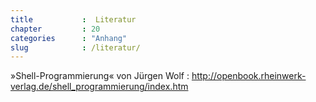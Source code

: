 ```yaml
---
title           :  Literatur
chapter         : 20
categories      : "Anhang"
slug            : /literatur/
---
```


»Shell-Programmierung« von Jürgen Wolf
:   <http://openbook.rheinwerk-verlag.de/shell_programmierung/index.htm>
